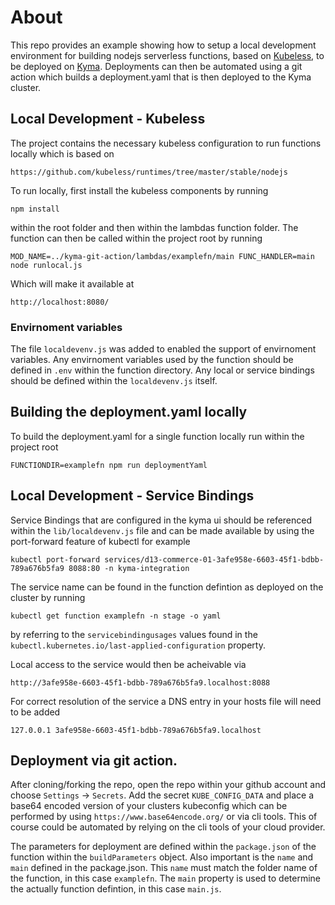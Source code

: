 # About

This repo provides an example showing how to setup a local development environment for building nodejs serverless functions, based on [Kubeless](https://kubeless.io/), to be deployed on [Kyma](https://kyma-project.io/). Deployments can then be automated using a git action which builds a deployment.yaml that is then deployed to the Kyma cluster.


## Local Development - Kubeless

The project contains the necessary kubeless configuration to run functions locally which is based on

`https://github.com/kubeless/runtimes/tree/master/stable/nodejs`

To run locally, first install the kubeless components by running

`npm install`

within the root folder and then within the lambdas function folder. The function can then be called within the project root by running

`MOD_NAME=../kyma-git-action/lambdas/examplefn/main FUNC_HANDLER=main node runlocal.js`

Which will make it available at

`http://localhost:8080/`

### Envirnoment variables

The file `localdevenv.js` was added to enabled the support of envirnoment variables. Any envirnoment variables used by the function should be defined in `.env` within the function directory. Any local or service bindings should be defined within the `localdevenv.js` itself.

## Building the deployment.yaml locally

To build the deployment.yaml for a single function locally run within the project root

`FUNCTIONDIR=examplefn npm run deploymentYaml`

## Local Development - Service Bindings

Service Bindings that are configured in the kyma ui should be referenced within the `lib/localdevenv.js` file and can be made available by using the port-forward feature of kubectl for example

`kubectl port-forward services/d13-commerce-01-3afe958e-6603-45f1-bdbb-789a676b5fa9 8088:80 -n kyma-integration`

The service name can be found in the function defintion as deployed on the cluster by running

`kubectl get function examplefn -n stage -o yaml`

by referring to the `servicebindingusages` values found in the `kubectl.kubernetes.io/last-applied-configuration` property.

Local access to the service would then be acheivable via

`http://3afe958e-6603-45f1-bdbb-789a676b5fa9.localhost:8088`

For correct resolution of the service a DNS entry in your hosts file will need to be added

`127.0.0.1 3afe958e-6603-45f1-bdbb-789a676b5fa9.localhost`

## Deployment via git action.

After cloning/forking the repo, open the repo within your github account and choose `Settings` -> `Secrets`.  Add the secret `KUBE_CONFIG_DATA` and place a base64 encoded version of your clusters kubeconfig which can be performed by using `https://www.base64encode.org/` or via cli tools. This of course could be automated by relying on the cli tools of your cloud provider.

The parameters for deployment are defined within the `package.json` of the function within the `buildParameters` object. Also important is the `name` and `main` defined in the package.json. This `name` must match the folder name of the function, in this case `examplefn`. The `main` property is used to determine the actually function defintion, in this case `main.js`.
